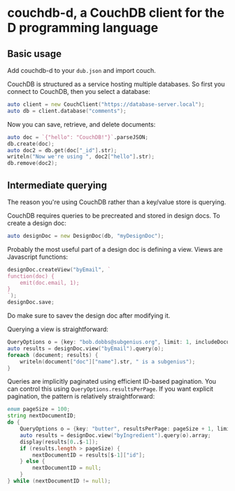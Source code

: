 couchdb-d, a CouchDB client for the D programming language
================

Basic usage
-----------

Add couchdb-d to your `dub.json` and import couch.

CouchDB is structured as a service hosting multiple databases. So first you connect to CouchDB, then
you select a database:

```D
auto client = new CouchClient("https://database-server.local");
auto db = client.database("comments");
```

Now you can save, retrieve, and delete documents:

```D
auto doc = `{"hello": "CouchDB!"}`.parseJSON;
db.create(doc);
auto doc2 = db.get(doc["_id"].str);
writeln("Now we're using ", doc2["hello"].str);
db.remove(doc2);
```

Intermediate querying
---------------------

The reason you're using CouchDB rather than a key/value store is querying.

CouchDB requires queries to be precreated and stored in design docs. To create a design doc:

```D
auto designDoc = new DesignDoc(db, "myDesignDoc");
```

Probably the most useful part of a design doc is defining a view. Views are Javascript functions:

```D
designDoc.createView("byEmail", `
function(doc) {
	emit(doc.email, 1);
}
`);
designDoc.save;
```

Do make sure to savev the design doc after modifying it.

Querying a view is straightforward:

```D
QueryOptions o = {key: "bob.dobbs@subgenius.org", limit: 1, includeDocuments: true};
auto results = designDoc.view("byEmail").query(o);
foreach (document; results) {
	writeln(document["doc"]["name"].str, " is a subgenius");
}
```

Queries are implicitly paginated using efficient ID-based pagination. You can control this using
`QueryOptions.resultsPerPage`. If you want explicit pagination, the pattern is relatively
straightforward:

```D
enum pageSize = 100;
string nextDocumentID;
do {
	QueryOptions o = {key: "butter", resultsPerPage: pageSize + 1, limit: pageSize + 1};
	auto results = designDoc.view("byIngredient").query(o).array;
	display(results[0..$-1]);
	if (results.length > pageSize) {
		nextDocumentID = results[$-1]["id"];
	} else {
		nextDocumentID = null;
	}
} while (nextDocumentID != null);
```


